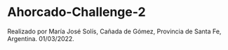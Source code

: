 # Ahorcado-Challenge-2

Realizado por María José Solís, Cañada de Gómez, Provincia de Santa Fe, Argentina. 01/03/2022.
